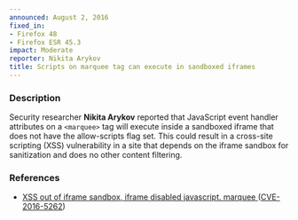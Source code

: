```yaml
---
announced: August 2, 2016
fixed_in:
- Firefox 48
- Firefox ESR 45.3
impact: Moderate
reporter: Nikita Arykov
title: Scripts on marquee tag can execute in sandboxed iframes
---
```


<h3>Description</h3>

<p>Security researcher <strong>Nikita Arykov</strong> reported that JavaScript event
handler attributes on a <code>&lt;marquee&gt;</code> tag will execute inside a sandboxed
iframe that does not have the allow-scripts flag set. This could result in a cross-site
scripting (XSS) vulnerability in a site that depends on the iframe sandbox for
sanitization and does no other content filtering.
</p>

<h3>References</h3>

<ul>
  <li><a href="https://bugzilla.mozilla.org/show_bug.cgi?id=1277475">
       XSS out of iframe sandbox, iframe disabled javascript. marquee </a>
(<a href="http://cve.mitre.org/cgi-bin/cvename.cgi?name=CVE-2016-5262"
class="ex-ref">CVE-2016-5262</a>)</li>
</ul>

